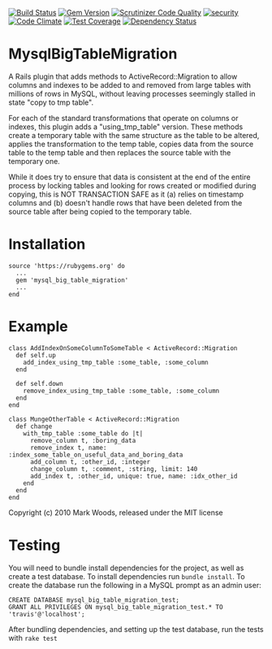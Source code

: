 [![Build Status](https://travis-ci.org/MakeYourLaws/mysql_big_table_migration.svg)](https://travis-ci.org/MakeYourLaws/mysql_big_table_migration)
[![Gem Version](https://badge.fury.io/rb/mysql_big_table_migration.svg)](http://badge.fury.io/rb/mysql_big_table_migration)
[![Scrutinizer Code Quality](https://scrutinizer-ci.com/g/MakeYourLaws/mysql_big_table_migration/badges/quality-score.png?b=master)](https://scrutinizer-ci.com/g/MakeYourLaws/mysql_big_table_migration/?branch=master)
[![security](https://hakiri.io/github/MakeYourLaws/mysql_big_table_migration/master.svg)](https://hakiri.io/github/MakeYourLaws/mysql_big_table_migration/master)
[![Code Climate](https://codeclimate.com/github/MakeYourLaws/mysql_big_table_migration/badges/gpa.svg)](https://codeclimate.com/github/MakeYourLaws/mysql_big_table_migration)
[![Test Coverage](https://codeclimate.com/github/MakeYourLaws/mysql_big_table_migration/badges/coverage.svg)](https://codeclimate.com/github/MakeYourLaws/mysql_big_table_migration/coverage)
[![Dependency Status](https://gemnasium.com/MakeYourLaws/mysql_big_table_migration.svg)](https://gemnasium.com/MakeYourLaws/mysql_big_table_migration)

MysqlBigTableMigration
======================

A Rails plugin that adds methods to ActiveRecord::Migration to allow columns
and indexes to be added to and removed from large tables with millions of
rows in MySQL, without leaving processes seemingly stalled in state "copy
to tmp table".

For each of the standard transformations that operate on columns or indexes,
this plugin adds a "using_tmp_table" version. These methods create a
temporary table with the same structure as the table to be altered, applies
the transformation to the temp table, copies data from the source table to
the temp table and then replaces the source table with the temporary one.

While it does try to ensure that data is consistent at the end of the entire
process by locking tables and looking for rows created or modified during
copying, this is NOT TRANSACTION SAFE as it (a) relies on timestamp columns
and (b) doesn't handle rows that have been deleted from the source table
after being copied to the temporary table.

Installation
============

	source 'https://rubygems.org' do
	  ...
	  gem 'mysql_big_table_migration'
	  ...
	end


Example
=======


	class AddIndexOnSomeColumnToSomeTable < ActiveRecord::Migration
	  def self.up
	    add_index_using_tmp_table :some_table, :some_column
	  end

	  def self.down
	    remove_index_using_tmp_table :some_table, :some_column
	  end
	end

	class MungeOtherTable < ActiveRecord::Migration
	  def change
	    with_tmp_table :some_table do |t|
	      remove_column t, :boring_data
	      remove_index t, name: :index_some_table_on_useful_data_and_boring_data
	      add_column t, :other_id, :integer
	      change_column t, :comment, :string, limit: 140
	      add_index t, :other_id, unique: true, name: :idx_other_id
	    end
	  end
	end


Copyright (c) 2010 Mark Woods, released under the MIT license

Testing
========

You will need to bundle install dependencies for the project, as well as create a test database. To install dependencies run `bundle install`. To create the database run the following in a MySQL prompt as an admin user:

	CREATE DATABASE mysql_big_table_migration_test;
	GRANT ALL PRIVILEGES ON mysql_big_table_migration_test.* TO 'travis'@'localhost';

After bundling dependencies, and setting up the test database, run the tests with `rake test`
